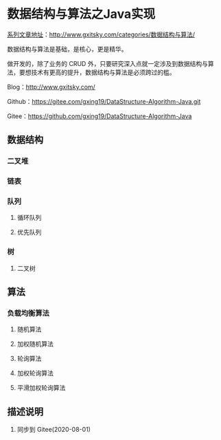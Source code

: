 # 数据结构与算法之Java实现

[系列文章地址](http://www.gxitsky.com/categories/数据结构与算法/)：http://www.gxitsky.com/categories/数据结构与算法/

数据结构与算法是基础，是核心，更是精华。

做开发的，除了业务的 CRUD 外，只要研究深入点就一定涉及到数据结构与算法，要想技术有更高的提升，数据结构与算法是必须跨过的槛。

Blog：http://www.gxitsky.com/

Github：https://gitee.com/gxing19/DataStructure-Algorithm-Java.git

Gitee：https://github.com/gxing19/DataStructure-Algorithm-Java

## 数据结构

### 二叉堆

### 链表

### 队列

1. 循环队列

2. 优先队列

### 树

1. 二叉树


## 算法

### 负载均衡算法
1. 随机算法

2. 加权随机算法

3. 轮询算法

4. 加权轮询算法

5. 平滑加权轮询算法

## 描述说明

1. 同步到 Gitee(2020-08-01)